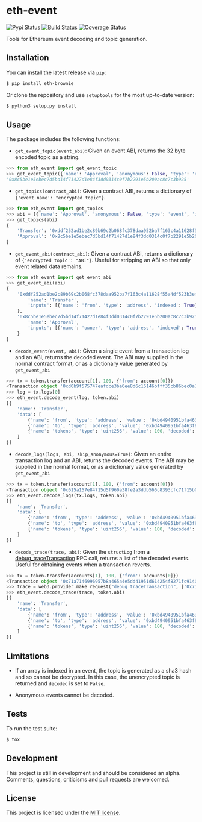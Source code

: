 # eth-event

[![Pypi Status](https://img.shields.io/pypi/v/eth-event.svg)](https://pypi.org/project/eth-event/) [![Build Status](https://img.shields.io/travis/com/iamdefinitelyahuman/eth-event.svg)](https://travis-ci.com/iamdefinitelyahuman/eth-event) [![Coverage Status](https://coveralls.io/repos/github/iamdefinitelyahuman/eth-event/badge.svg?branch=master)](https://coveralls.io/github/iamdefinitelyahuman/eth-event?branch=master)

Tools for Ethereum event decoding and topic generation.

## Installation

You can install the latest release via ``pip``:

```bash
$ pip install eth-brownie
```

Or clone the repository and use ``setuptools`` for the most up-to-date version:

```bash
$ python3 setup.py install
```

## Usage

The package includes the following functions:

* `get_event_topic(event_abi)`: Given an event ABI, returns the 32 byte encoded topic as a string.

```python
>>> from eth_event import get_event_topic
>>> get_event_topic({'name': 'Approval', 'anonymous': False, 'type': 'event', 'inputs': [{'name': 'owner', 'type': 'address', 'indexed': True}, {'name': 'spender', 'type': 'address', 'indexed': True}, {'name': 'value', 'type': 'uint256', 'indexed': False}]})
'0x8c5be1e5ebec7d5bd14f71427d1e84f3dd0314c0f7b2291e5b200ac8c7c3b925'
```

* `get_topics(contract_abi)`: Given a contract ABI, returns a dictionary of `{'event name': "encrypted topic"}`.

```python
>>> from eth_event import get_topics
>>> abi = [{'name': 'Approval', 'anonymous': False, 'type': 'event', 'inputs': [{'name': 'owner', 'type': 'address', 'indexed': True}, {'name': 'spender', 'type': 'address', 'indexed': True}, {'name': 'value', 'type': 'uint256', 'indexed': False}]}, {'name': 'Transfer', 'anonymous': False, 'type': 'event', 'inputs': [{'name': 'from', 'type': 'address', 'indexed': True}, {'name': 'to', 'type': 'address', 'indexed': True}, {'name': 'value', 'type': 'uint256', 'indexed': False}]}]
>>> get_topics(abi)
{
    'Transfer': '0xddf252ad1be2c89b69c2b068fc378daa952ba7f163c4a11628f55a4df523b3ef',
    'Approval': '0x8c5be1e5ebec7d5bd14f71427d1e84f3dd0314c0f7b2291e5b200ac8c7c3b925'
}
```

* `get_event_abi(contract_abi)`: Given a contract ABI, returns a dictionary of `{'encrypted topic': "ABI"}`. Useful for stripping an ABI so that only event related data remains.

```python
>>> from eth_event import get_event_abi
>>> get_event_abi(abi)
{
    '0xddf252ad1be2c89b69c2b068fc378daa952ba7f163c4a11628f55a4df523b3ef': {
        'name': 'Transfer',
        'inputs': [{'name': 'from', 'type': 'address', 'indexed': True}, {'name': 'to', 'type': 'address', 'indexed': True}, {'name': 'value', 'type': 'uint256', 'indexed': False}]
    },
    '0x8c5be1e5ebec7d5bd14f71427d1e84f3dd0314c0f7b2291e5b200ac8c7c3b925': {
        'name': 'Approval',
        'inputs': [{'name': 'owner', 'type': 'address', 'indexed': True}, {'name': 'spender', 'type': 'address', 'indexed': True}, {'name': 'value', 'type': 'uint256', 'indexed': False}]
    }
}
```

* `decode_event(event, abi)`: Given a single event from a transaction log and an ABI, returns the decoded event. The ABI may supplied in the normal contract format, or as a dictionary value generated by `get_event_abi`

```python
>>> tx = token.transfer(account[1], 100, {'from': account[0]})
<Transaction object '0xd0b9f575747eafdce3ba6ee8d6c16146bfff35cb86bec0a1909ab04fa94fc024'>
>>> log = tx.logs[0]
>>> eth_event.decode_event(log, token.abi)
[{
    'name': 'Transfer',
    'data': [
        {'name': 'from', 'type': 'address', 'value': '0xbd4940951bfa463f8fb6db762e55686f6cfdb73a', 'decoded': True},
        {'name': 'to', 'type': 'address', 'value': '0xbd4940951bfa463f8fb6db762e55686f6cfdb73a', 'decoded': True},
        {'name': 'tokens', 'type': 'uint256', 'value': 100, 'decoded': True}
    ]
}]
```

* `decode_logs(logs, abi, skip_anonymous=True)`: Given an entire transaction log and an ABI, returns the decoded events. The ABI may be supplied in the normal format, or as a dictionary value generated by `get_event_abi`

```python
>>> tx = token.transfer(account[1], 100, {'from': account[0]})
<Transaction object '0x615a157e84715d5f960a38fe2a3ddb566c8393cfc71f15b06170a0eff74dfdde'>
>>> eth_event.decode_logs(tx.logs, token.abi)
[{
    'name': 'Transfer',
    'data': [
        {'name': 'from', 'type': 'address', 'value': '0xbd4940951bfa463f8fb6db762e55686f6cfdb73a', 'decoded': True},
        {'name': 'to', 'type': 'address', 'value': '0xbd4940951bfa463f8fb6db762e55686f6cfdb73a', 'decoded': True},
        {'name': 'tokens', 'type': 'uint256', 'value': 100, 'decoded': True}
    ]
}]
```

* `decode_trace(trace, abi)`: Given the `structLog` from a [debug_traceTransaction](https://github.com/ethereum/go-ethereum/wiki/Management-APIs#debug_tracetransaction) RPC call, returns a list of the decoded events. Useful for obtaining events when a transaction reverts.

```python
>>> tx = token.transfer(accounts[1], 100, {'from': accounts[0]})
<Transaction object '0x71a7146996957b8a465a4e5dd41951d614254f8271fc9140b875c4fc55dde578'>
>>> trace = web3.provider.make_request("debug_traceTransaction", ['0x71a7146996957b8a465a4e5dd41951d614254f8271fc9140b875c4fc55dde578', {}])['result']['structLogs']
>>> eth_event.decode_trace(trace, token.abi)
[{
    'name': 'Transfer',
    'data': [
        {'name': 'from', 'type': 'address', 'value': '0xbd4940951bfa463f8fb6db762e55686f6cfdb73a', 'decoded': True},
        {'name': 'to', 'type': 'address', 'value': '0xbd4940951bfa463f8fb6db762e55686f6cfdb73a', 'decoded': True},
        {'name': 'tokens', 'type': 'uint256', 'value': 100, 'decoded': True}
    ]
}]
```

## Limitations

* If an array is indexed in an event, the topic is generated as a sha3 hash and so cannot be decrypted. In this case, the unencrypted topic is returned and `decoded` is set to `False`.

* Anonymous events cannot be decoded.

## Tests

To run the test suite:

```bash
$ tox
```

## Development

This project is still in development and should be considered an alpha. Comments, questions, criticisms and pull requests are welcomed.

## License

This project is licensed under the [MIT license](LICENSE).
